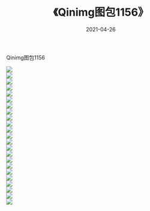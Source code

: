﻿---
layout: post
title:  《Qinimg图包1156》
date:   2021-04-26
img: http://imgx.orgx.ga/Qinimg图包/Qinimg图包1156/000.jpg
categories: [美女, 清纯, 唯美]
---

Qinimg图包1156

 ![](http://imgx.orgx.ga/Qinimg图包/Qinimg图包1156/001.jpg) <br>![](http://imgx.orgx.ga/Qinimg图包/Qinimg图包1156/002.jpg) <br>![](http://imgx.orgx.ga/Qinimg图包/Qinimg图包1156/003.jpg) <br>![](http://imgx.orgx.ga/Qinimg图包/Qinimg图包1156/004.jpg) <br>![](http://imgx.orgx.ga/Qinimg图包/Qinimg图包1156/005.jpg) <br>![](http://imgx.orgx.ga/Qinimg图包/Qinimg图包1156/006.jpg) <br>![](http://imgx.orgx.ga/Qinimg图包/Qinimg图包1156/007.jpg) <br>![](http://imgx.orgx.ga/Qinimg图包/Qinimg图包1156/008.jpg) <br>![](http://imgx.orgx.ga/Qinimg图包/Qinimg图包1156/009.jpg) <br>![](http://imgx.orgx.ga/Qinimg图包/Qinimg图包1156/010.jpg) <br>![](http://imgx.orgx.ga/Qinimg图包/Qinimg图包1156/011.jpg) <br>![](http://imgx.orgx.ga/Qinimg图包/Qinimg图包1156/012.jpg) <br>![](http://imgx.orgx.ga/Qinimg图包/Qinimg图包1156/013.jpg) <br>![](http://imgx.orgx.ga/Qinimg图包/Qinimg图包1156/014.jpg) <br>![](http://imgx.orgx.ga/Qinimg图包/Qinimg图包1156/015.jpg) <br>![](http://imgx.orgx.ga/Qinimg图包/Qinimg图包1156/016.jpg) <br>![](http://imgx.orgx.ga/Qinimg图包/Qinimg图包1156/017.jpg) <br>![](http://imgx.orgx.ga/Qinimg图包/Qinimg图包1156/018.jpg) <br>![](http://imgx.orgx.ga/Qinimg图包/Qinimg图包1156/019.jpg) <br>![](http://imgx.orgx.ga/Qinimg图包/Qinimg图包1156/020.jpg) <br>![](http://imgx.orgx.ga/Qinimg图包/Qinimg图包1156/021.jpg) <br>![](http://imgx.orgx.ga/Qinimg图包/Qinimg图包1156/022.jpg) <br>![](http://imgx.orgx.ga/Qinimg图包/Qinimg图包1156/023.jpg) <br>